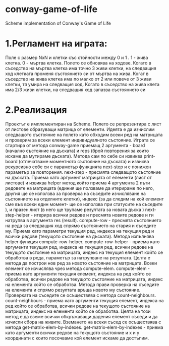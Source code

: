 # conway-game-of-life
Scheme implementation of Conway's Game of Life

# 1.Регламент на играта: 
Поле с размер NxN и клетки със стойности между 0 и 1 .
1 - жива клетка.
0 - мъртва клетка.
Полето се обновява на ходове.
Когато в съседство на мъртва клетка има точно 3 живи клетки, на следващия ход клетката променя състоянието си от мъртва на жива.
Когат в съседство на жива клетка има по малко от 2 или повече от 3 живи клетки, тя умира на следващия ход.
Когато в съседство на жива клета има 2/3 живи клетки, на следващия ход запазва състоянието си 
# 2.Реализация
Проектът е имплементиран на Scheme.
Полето се репрезентира с лист от листове образуващи матрица от елементи. Идеята е да изчислим следващото състояние на полето като обходим всеки ред на матрицата и проверим за всеки елемент индивидуалното състояние. Играта се стартира от метода  conway-game приемащ 2 аргумента - board (начално състояние на дъската) и reps (брой повторения за които искаме да мутираме дъската). Метода сам по себе си извиква print-board (отпечатваме моментното състояние на дъската) и извиква рекурсивно себе си с параметър функцията next-step и с понижен параметър за повторения. 
next-step - пресмята следващото състояние на дъската. Приема като аргумент матрицата от елементи (лист от листове) и извиква helper метод който приема 4 аргумента 2 пъти редовете на матрицата (единия ще ползваме да итерираме по него, другия ще се използва за проверка на съседите изчисляване на състоянието на отделните клетки), индекс (за да следим на кой елемент сме във всеки един момент- ще се използва при статусите на съседите ), и празен лист (в него ще трупаме резултата за новата дъска ) 
next-step-helper - итерира всички редове и пресмята новите редове и ги натрупва в аргумента res (result).
compute-row - пресмята състоянието на реда за следващия ход спрямо състоянието на стария и съседите му. Приема като параметри текущия ред, индекса на текущия ред и всички редове (текущото състояние на дъската). Метода изпълнява helper функция compute-row-helper.
compute-row-helper - приема като аргументи текущия ред, индекса на текущия ред, всички редове на текущото състояние на матрицата, индекс на текущия елемент който се обработва в реда, параметър за натрупване на резултата. Целта е метода да построи нов ред за новото състояние на матрицата. Всеки елемент се изчислява чрез метода compute-elem.
compute-elem - приема като аргументи текущия елемент, индекса на ред който се обработва, всички редове на текущото състояние на матрицата, индекс на елемента който се обработва. Метода прави проверка на съседите на елемента и спрямо резултата връща новото му състояние. Проверката на съседите се осъществява с метода count-neighbours.
count-neighbours - приема като аргументи текущия елемент, индекса на ред който се обработва, всички редове на текущото състояние на матрицата, индекс на елемента който се обработва. Целта на този метод е да вземе всички обкръжаващи дадения елемент съседи и да изчисли сбора на живите. Вземането на всеки съсед се осъществява с метода get-matrix-elem-by-indexes.
get-matrix-elem-by-indexes - приема като аргументи всички редове на текущото състояние и x и y координати с които посочваме кой елемент искаме да достъпим.
